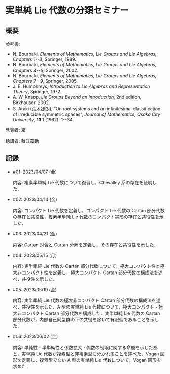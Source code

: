# 実単純 Lie 代数の分類セミナー

## 概要

参考書:

* N. Bourbaki, *Elements of Mathematics, Lie Groups and Lie Algebras, Chapters 1--3*, Springer, 1989.
* N. Bourbaki, *Elements of Mathematics, Lie Groups and Lie Algebras, Chapters 4--6*, Springer, 2002.
* N. Bourbaki, *Elements of Mathematics, Lie Groups and Lie Algebras, Chapters 7--9*, Springer, 2005.
* J. E. Humphreys, *Introduction to Lie Algebras and Representation Theory*, Springer, 1972.
* A. W. Knapp, *Lie Groups Beyond an Introduction*, 2nd edition, Birkhäuser, 2002.
* S. Araki (荒木捷朗), “On root systems and an infinitesimal classification of irreducible symmetric spaces”, *Journal of Mathematics, Osaka City University*, **13**.1 (1962): 1--34.

発表者: 箱

聴講者: 蟹江藻助

## 記録

* \#01: 2023/04/07 (金)

  内容: 複素半単純 Lie 代数について復習し，Chevalley 系の存在を証明した．

* \#02: 2023/04/14 (金)

  内容: コンパクト Lie 代数を定義し，コンパクト Lie 代数の Cartan 部分代数の存在と共役性，複素半単純 Lie 代数のコンパクト実形の存在と共役性を示した．

* \#03: 2023/04/21 (金)

  内容: Cartan 対合と Cartan 分解を定義し，その存在と共役性を示した．

* \#04: 2023/05/15 (月)

  内容: 実半単純 Lie 代数の Cartan 部分代数について，極大コンパクト性と極大非コンパクト性を定義し，極大コンパクト Cartan 部分代数の構成法を述べ，共役性を示した．

* \#05: 2023/05/19 (金)

  内容: 実半単純 Lie 代数の極大非コンパクト Cartan 部分代数の構成法を述べ，共役性を示した．A 型の実単純 Lie 代数について，極大コンパクト・極大非コンパクト Cartan 部分代数を構成した．実半単純 Lie 代数の Cartan 部分代数が，内部自己同型群の下の共役を除いて有限個であることを示した．

* \#06: 2023/06/02 (金)

  内容: 単純性・半単純性と係数拡大・係数の制限に関する命題を示したあと，実単純 Lie 代数が複素型と非複素型に分かれることを述べた．Vogan 図形を定義し，複素型でない A 型の実単純 Lie 代数について，Vogan 図形を求めた．
